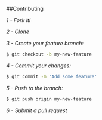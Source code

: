 ##Contributing

*1 - Fork it!*

*2 - Clone*

*3 - Create your feature branch:*
```sh
$ git checkout -b my-new-feature
```
*4 - Commit your changes:*
```sh
$ git commit -m 'Add some feature'
```
*5 - Push to the branch:*
```sh
$ git push origin my-new-feature
```
*6 - Submit a pull request*
